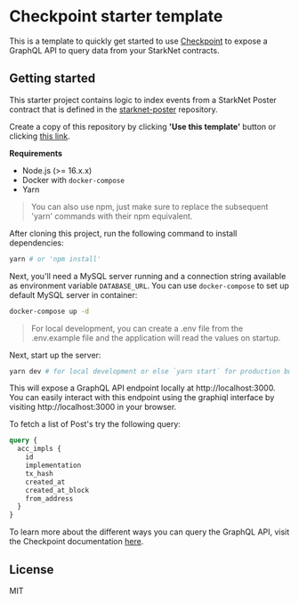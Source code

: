 # Checkpoint starter template

This is a template to quickly get started to use [Checkpoint](https://docs.checkpoint.fyi)
to expose a GraphQL API to query data from your StarkNet contracts.

## Getting started

This starter project contains logic to index events from a StarkNet Poster contract that is defined in the
[starknet-poster](https://github.com/snapshot-labs/starknet-poster/blob/master/contracts/Poster.cairo) repository.

Create a copy of this repository by clicking **'Use this template'** button or clicking [this
link](https://github.com/snapshot-labs/checkpoint-template/generate).

**Requirements**

- Node.js (>= 16.x.x)
- Docker with `docker-compose`
- Yarn

> You can also use npm, just make sure to replace the subsequent 'yarn' commands with their npm equivalent.

After cloning this project, run the following command to install dependencies:

```bash
yarn # or 'npm install'
```

Next, you'll need a MySQL server running and a connection string available as environment variable `DATABASE_URL`.
You can use `docker-compose` to set up default MySQL server in container:

```bash
docker-compose up -d
```

> For local development, you can create a .env file from the .env.example file and the application will read the values on startup.

Next, start up the server:

```bash
yarn dev # for local development or else `yarn start` for production build.
```

This will expose a GraphQL API endpoint locally at http://localhost:3000. You can easily interact with this endpoint using the graphiql interface by visiting http://localhost:3000 in your browser.

To fetch a list of Post's try the following query:

```graphql
query {
  acc_impls {
    id
    implementation
    tx_hash
    created_at
    created_at_block
    from_address
  }
}
```

To learn more about the different ways you can query the GraphQL API, visit the Checkpoint documentation [here](https://docs.checkpoint.fyi/core-concepts/entity-schema).

## License

MIT

